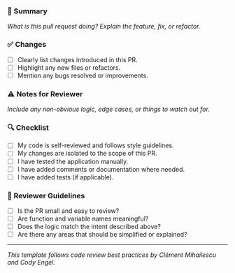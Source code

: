 ﻿### 📝 Summary
_What is this pull request doing? Explain the feature, fix, or refactor._

### ✅ Changes
- [ ] Clearly list changes introduced in this PR.
- [ ] Highlight any new files or refactors.
- [ ] Mention any bugs resolved or improvements.

### ⚠️ Notes for Reviewer
_Include any non-obvious logic, edge cases, or things to watch out for._

### 🔍 Checklist
- [ ] My code is self-reviewed and follows style guidelines.
- [ ] My changes are isolated to the scope of this PR.
- [ ] I have tested the application manually.
- [ ] I have added comments or documentation where needed.
- [ ] I have added tests (if applicable).

### 🤝 Reviewer Guidelines
- [ ] Is the PR small and easy to review?
- [ ] Are function and variable names meaningful?
- [ ] Does the logic match the intent described above?
- [ ] Are there any areas that should be simplified or explained?

---

_This template follows code review best practices by Clément Mihailescu and Cody Engel._
